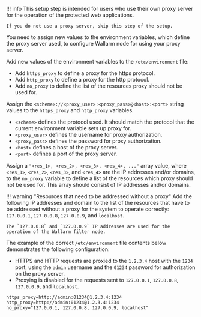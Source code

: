 !!! info
    This setup step is intended for users who use their own proxy server for the operation of the protected web applications.

    If you do not use a proxy server, skip this step of the setup.

You need to assign new values to the environment variables, which define the proxy server used, to configure Wallarm node for using your proxy server.

Add new values of the environment variables to the `/etc/environment` file:
*   Add `https_proxy` to define a proxy for the https protocol.
*   Add `http_proxy` to define a proxy for the http protocol.
*   Add `no_proxy` to define the list of the resources proxy should not be used for.

Assign the `<scheme>://<proxy_user>:<proxy_pass>@<host>:<port>` string values to the `https_proxy` and `http_proxy` variables.
* `<scheme>` defines the protocol used. It should match the protocol that the current environment variable sets up proxy for.
* `<proxy_user>` defines the username for proxy authorization.
* `<proxy_pass>` defines the password for proxy authorization.
* `<host>` defines a host of the proxy server.
* `<port>` defines a port of the proxy server.

Assign a `"<res_1>, <res_2>, <res_3>, <res_4>, ..."` array value, where `<res_1>`, `<res_2>`, `<res_3>`, and `<res_4>` are the IP addresses and/or domains, to the `no_proxy` variable to define a list of the resources which proxy should not be used for. This array should consist of IP addresses and/or domains.

!!! warning "Resources that need to be addressed without a proxy"
    Add the following IP addresses and domain to the list of the resources that have to be addressed without a proxy for the system to operate correctly: `127.0.0.1`, `127.0.0.8`, `127.0.0.9`, and `localhost`.

    The `127.0.0.8` and `127.0.0.9` IP addresses are used for the operation of the Wallarm filter node.

The example of the correct `/etc/environment` file contents below demonstrates the following configuration:
* HTTPS and HTTP requests are proxied to the `1.2.3.4` host with the `1234` port, using the `admin` username and the `01234` password for authorization on the proxy server.
* Proxying is disabled for the requests sent to `127.0.0.1`, `127.0.0.8`, `127.0.0.9`, and `localhost`.

```
https_proxy=http://admin:01234@1.2.3.4:1234
http_proxy=http://admin:01234@1.2.3.4:1234
no_proxy="127.0.0.1, 127.0.0.8, 127.0.0.9, localhost"
```
